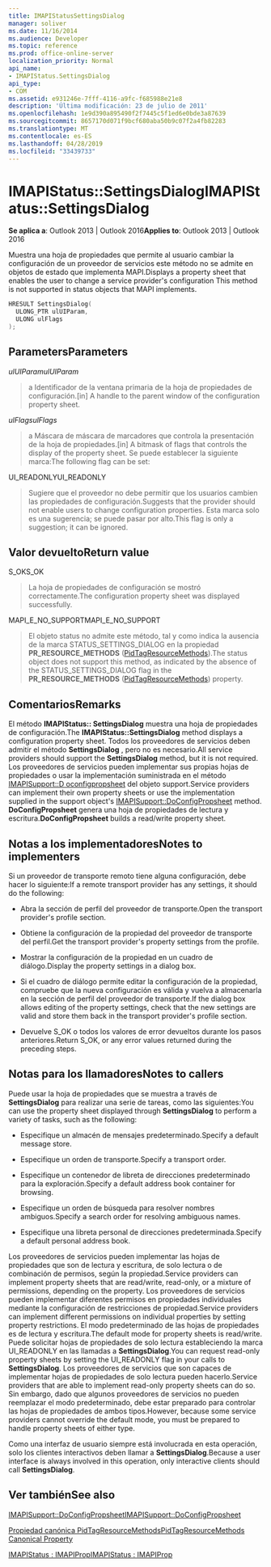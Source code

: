 ```yaml
---
title: IMAPIStatusSettingsDialog
manager: soliver
ms.date: 11/16/2014
ms.audience: Developer
ms.topic: reference
ms.prod: office-online-server
localization_priority: Normal
api_name:
- IMAPIStatus.SettingsDialog
api_type:
- COM
ms.assetid: e931246e-7fff-4116-a9fc-f685988e21e8
description: 'Última modificación: 23 de julio de 2011'
ms.openlocfilehash: 1e9d390a895490f2f7445c5f1ed6e0bde3a87639
ms.sourcegitcommit: 8657170d071f9bcf680aba50b9c07f2a4fb82283
ms.translationtype: MT
ms.contentlocale: es-ES
ms.lasthandoff: 04/28/2019
ms.locfileid: "33439733"
---
```

# <a name="imapistatussettingsdialog"></a><span data-ttu-id="1069b-103">IMAPIStatus::SettingsDialog</span><span class="sxs-lookup"><span data-stu-id="1069b-103">IMAPIStatus::SettingsDialog</span></span>

  
  
<span data-ttu-id="1069b-104">**Se aplica a**: Outlook 2013 | Outlook 2016</span><span class="sxs-lookup"><span data-stu-id="1069b-104">**Applies to**: Outlook 2013 | Outlook 2016</span></span> 
  
<span data-ttu-id="1069b-105">Muestra una hoja de propiedades que permite al usuario cambiar la configuración de un proveedor de servicios este método no se admite en objetos de estado que implementa MAPI.</span><span class="sxs-lookup"><span data-stu-id="1069b-105">Displays a property sheet that enables the user to change a service provider's configuration This method is not supported in status objects that MAPI implements.</span></span>
  
```cpp
HRESULT SettingsDialog(
  ULONG_PTR ulUIParam,
  ULONG ulFlags
);
```

## <a name="parameters"></a><span data-ttu-id="1069b-106">Parameters</span><span class="sxs-lookup"><span data-stu-id="1069b-106">Parameters</span></span>

 <span data-ttu-id="1069b-107">_ulUIParam_</span><span class="sxs-lookup"><span data-stu-id="1069b-107">_ulUIParam_</span></span>
  
> <span data-ttu-id="1069b-108">a Identificador de la ventana primaria de la hoja de propiedades de configuración.</span><span class="sxs-lookup"><span data-stu-id="1069b-108">[in] A handle to the parent window of the configuration property sheet.</span></span>
    
 <span data-ttu-id="1069b-109">_ulFlags_</span><span class="sxs-lookup"><span data-stu-id="1069b-109">_ulFlags_</span></span>
  
> <span data-ttu-id="1069b-110">a Máscara de máscara de marcadores que controla la presentación de la hoja de propiedades.</span><span class="sxs-lookup"><span data-stu-id="1069b-110">[in] A bitmask of flags that controls the display of the property sheet.</span></span> <span data-ttu-id="1069b-111">Se puede establecer la siguiente marca:</span><span class="sxs-lookup"><span data-stu-id="1069b-111">The following flag can be set:</span></span>
    
<span data-ttu-id="1069b-112">UI_READONLY</span><span class="sxs-lookup"><span data-stu-id="1069b-112">UI_READONLY</span></span> 
  
> <span data-ttu-id="1069b-113">Sugiere que el proveedor no debe permitir que los usuarios cambien las propiedades de configuración.</span><span class="sxs-lookup"><span data-stu-id="1069b-113">Suggests that the provider should not enable users to change configuration properties.</span></span> <span data-ttu-id="1069b-114">Esta marca solo es una sugerencia; se puede pasar por alto.</span><span class="sxs-lookup"><span data-stu-id="1069b-114">This flag is only a suggestion; it can be ignored.</span></span>
    
## <a name="return-value"></a><span data-ttu-id="1069b-115">Valor devuelto</span><span class="sxs-lookup"><span data-stu-id="1069b-115">Return value</span></span>

<span data-ttu-id="1069b-116">S_OK</span><span class="sxs-lookup"><span data-stu-id="1069b-116">S_OK</span></span> 
  
> <span data-ttu-id="1069b-117">La hoja de propiedades de configuración se mostró correctamente.</span><span class="sxs-lookup"><span data-stu-id="1069b-117">The configuration property sheet was displayed successfully.</span></span>
    
<span data-ttu-id="1069b-118">MAPI_E_NO_SUPPORT</span><span class="sxs-lookup"><span data-stu-id="1069b-118">MAPI_E_NO_SUPPORT</span></span> 
  
> <span data-ttu-id="1069b-119">El objeto status no admite este método, tal y como indica la ausencia de la marca STATUS_SETTINGS_DIALOG en la propiedad **PR_RESOURCE_METHODS** ([PidTagResourceMethods](pidtagresourcemethods-canonical-property.md)).</span><span class="sxs-lookup"><span data-stu-id="1069b-119">The status object does not support this method, as indicated by the absence of the STATUS_SETTINGS_DIALOG flag in the **PR_RESOURCE_METHODS** ([PidTagResourceMethods](pidtagresourcemethods-canonical-property.md)) property.</span></span>
    
## <a name="remarks"></a><span data-ttu-id="1069b-120">Comentarios</span><span class="sxs-lookup"><span data-stu-id="1069b-120">Remarks</span></span>

<span data-ttu-id="1069b-121">El método **IMAPIStatus:: SettingsDialog** muestra una hoja de propiedades de configuración.</span><span class="sxs-lookup"><span data-stu-id="1069b-121">The **IMAPIStatus::SettingsDialog** method displays a configuration property sheet.</span></span> <span data-ttu-id="1069b-122">Todos los proveedores de servicios deben admitir el método **SettingsDialog** , pero no es necesario.</span><span class="sxs-lookup"><span data-stu-id="1069b-122">All service providers should support the **SettingsDialog** method, but it is not required.</span></span> <span data-ttu-id="1069b-123">Los proveedores de servicios pueden implementar sus propias hojas de propiedades o usar la implementación suministrada en el método [IMAPISupport::D oconfigpropsheet](imapisupport-doconfigpropsheet.md) del objeto support.</span><span class="sxs-lookup"><span data-stu-id="1069b-123">Service providers can implement their own property sheets or use the implementation supplied in the support object's [IMAPISupport::DoConfigPropsheet](imapisupport-doconfigpropsheet.md) method.</span></span> <span data-ttu-id="1069b-124">**DoConfigPropsheet** genera una hoja de propiedades de lectura y escritura.</span><span class="sxs-lookup"><span data-stu-id="1069b-124">**DoConfigPropsheet** builds a read/write property sheet.</span></span> 
  
## <a name="notes-to-implementers"></a><span data-ttu-id="1069b-125">Notas a los implementadores</span><span class="sxs-lookup"><span data-stu-id="1069b-125">Notes to implementers</span></span>

<span data-ttu-id="1069b-126">Si un proveedor de transporte remoto tiene alguna configuración, debe hacer lo siguiente:</span><span class="sxs-lookup"><span data-stu-id="1069b-126">If a remote transport provider has any settings, it should do the following:</span></span>
  
- <span data-ttu-id="1069b-127">Abra la sección de perfil del proveedor de transporte.</span><span class="sxs-lookup"><span data-stu-id="1069b-127">Open the transport provider's profile section.</span></span>
    
- <span data-ttu-id="1069b-128">Obtiene la configuración de la propiedad del proveedor de transporte del perfil.</span><span class="sxs-lookup"><span data-stu-id="1069b-128">Get the transport provider's property settings from the profile.</span></span>
    
- <span data-ttu-id="1069b-129">Mostrar la configuración de la propiedad en un cuadro de diálogo.</span><span class="sxs-lookup"><span data-stu-id="1069b-129">Display the property settings in a dialog box.</span></span>
    
- <span data-ttu-id="1069b-130">Si el cuadro de diálogo permite editar la configuración de la propiedad, compruebe que la nueva configuración es válida y vuelva a almacenarla en la sección de perfil del proveedor de transporte.</span><span class="sxs-lookup"><span data-stu-id="1069b-130">If the dialog box allows editing of the property settings, check that the new settings are valid and store them back in the transport provider's profile section.</span></span>
    
- <span data-ttu-id="1069b-131">Devuelve S_OK o todos los valores de error devueltos durante los pasos anteriores.</span><span class="sxs-lookup"><span data-stu-id="1069b-131">Return S_OK, or any error values returned during the preceding steps.</span></span>
    
## <a name="notes-to-callers"></a><span data-ttu-id="1069b-132">Notas para los llamadores</span><span class="sxs-lookup"><span data-stu-id="1069b-132">Notes to callers</span></span>

<span data-ttu-id="1069b-133">Puede usar la hoja de propiedades que se muestra a través de **SettingsDialog** para realizar una serie de tareas, como las siguientes:</span><span class="sxs-lookup"><span data-stu-id="1069b-133">You can use the property sheet displayed through **SettingsDialog** to perform a variety of tasks, such as the following:</span></span> 
  
- <span data-ttu-id="1069b-134">Especifique un almacén de mensajes predeterminado.</span><span class="sxs-lookup"><span data-stu-id="1069b-134">Specify a default message store.</span></span>
    
- <span data-ttu-id="1069b-135">Especifique un orden de transporte.</span><span class="sxs-lookup"><span data-stu-id="1069b-135">Specify a transport order.</span></span>
    
- <span data-ttu-id="1069b-136">Especifique un contenedor de libreta de direcciones predeterminado para la exploración.</span><span class="sxs-lookup"><span data-stu-id="1069b-136">Specify a default address book container for browsing.</span></span>
    
- <span data-ttu-id="1069b-137">Especifique un orden de búsqueda para resolver nombres ambiguos.</span><span class="sxs-lookup"><span data-stu-id="1069b-137">Specify a search order for resolving ambiguous names.</span></span>
    
- <span data-ttu-id="1069b-138">Especifique una libreta personal de direcciones predeterminada.</span><span class="sxs-lookup"><span data-stu-id="1069b-138">Specify a default personal address book.</span></span>
    
<span data-ttu-id="1069b-139">Los proveedores de servicios pueden implementar las hojas de propiedades que son de lectura y escritura, de solo lectura o de combinación de permisos, según la propiedad.</span><span class="sxs-lookup"><span data-stu-id="1069b-139">Service providers can implement property sheets that are read/write, read-only, or a mixture of permissions, depending on the property.</span></span> <span data-ttu-id="1069b-140">Los proveedores de servicios pueden implementar diferentes permisos en propiedades individuales mediante la configuración de restricciones de propiedad.</span><span class="sxs-lookup"><span data-stu-id="1069b-140">Service providers can implement different permissions on individual properties by setting property restrictions.</span></span> <span data-ttu-id="1069b-141">El modo predeterminado de las hojas de propiedades es de lectura y escritura.</span><span class="sxs-lookup"><span data-stu-id="1069b-141">The default mode for property sheets is read/write.</span></span> <span data-ttu-id="1069b-142">Puede solicitar hojas de propiedades de solo lectura estableciendo la marca UI_READONLY en las llamadas a **SettingsDialog**.</span><span class="sxs-lookup"><span data-stu-id="1069b-142">You can request read-only property sheets by setting the UI_READONLY flag in your calls to **SettingsDialog**.</span></span> <span data-ttu-id="1069b-143">Los proveedores de servicios que son capaces de implementar hojas de propiedades de solo lectura pueden hacerlo.</span><span class="sxs-lookup"><span data-stu-id="1069b-143">Service providers that are able to implement read-only property sheets can do so.</span></span> <span data-ttu-id="1069b-144">Sin embargo, dado que algunos proveedores de servicios no pueden reemplazar el modo predeterminado, debe estar preparado para controlar las hojas de propiedades de ambos tipos.</span><span class="sxs-lookup"><span data-stu-id="1069b-144">However, because some service providers cannot override the default mode, you must be prepared to handle property sheets of either type.</span></span> 
  
<span data-ttu-id="1069b-145">Como una interfaz de usuario siempre está involucrada en esta operación, solo los clientes interactivos deben llamar a **SettingsDialog**.</span><span class="sxs-lookup"><span data-stu-id="1069b-145">Because a user interface is always involved in this operation, only interactive clients should call **SettingsDialog**.</span></span>
  
## <a name="see-also"></a><span data-ttu-id="1069b-146">Ver también</span><span class="sxs-lookup"><span data-stu-id="1069b-146">See also</span></span>



[<span data-ttu-id="1069b-147">IMAPISupport::DoConfigPropsheet</span><span class="sxs-lookup"><span data-stu-id="1069b-147">IMAPISupport::DoConfigPropsheet</span></span>](imapisupport-doconfigpropsheet.md)
  
[<span data-ttu-id="1069b-148">Propiedad canónica PidTagResourceMethods</span><span class="sxs-lookup"><span data-stu-id="1069b-148">PidTagResourceMethods Canonical Property</span></span>](pidtagresourcemethods-canonical-property.md)
  
[<span data-ttu-id="1069b-149">IMAPIStatus : IMAPIProp</span><span class="sxs-lookup"><span data-stu-id="1069b-149">IMAPIStatus : IMAPIProp</span></span>](imapistatusimapiprop.md)

